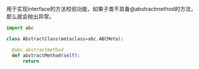 用于实现interface的方法校验功能，如果子类不具备@abstractmethod的方法，那么就会抛出异常。
```python
import abc

class AbstractClass(metaclass=abc.ABCMeta):

  @abc.abstractmethod
  def abstractMethod(self):
      return
```
